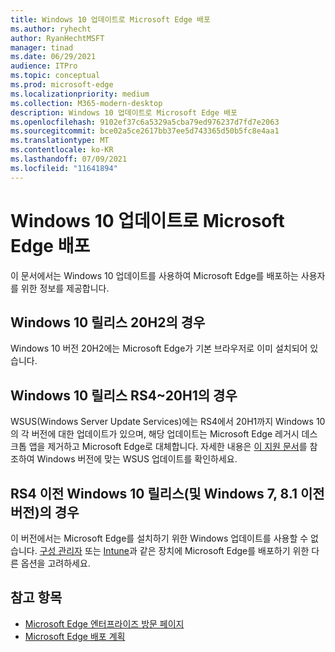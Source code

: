 ```yaml
---
title: Windows 10 업데이트로 Microsoft Edge 배포
ms.author: ryhecht
author: RyanHechtMSFT
manager: tinad
ms.date: 06/29/2021
audience: ITPro
ms.topic: conceptual
ms.prod: microsoft-edge
ms.localizationpriority: medium
ms.collection: M365-modern-desktop
description: Windows 10 업데이트로 Microsoft Edge 배포
ms.openlocfilehash: 9102ef37c6a5329a5cba79ed976237d7fd7e2063
ms.sourcegitcommit: bce02a5ce2617bb37ee5d743365d50b5fc8e4aa1
ms.translationtype: MT
ms.contentlocale: ko-KR
ms.lasthandoff: 07/09/2021
ms.locfileid: "11641894"
---
```

# <a name="deploy-microsoft-edge-with-windows-10-updates"></a>Windows 10 업데이트로 Microsoft Edge 배포

이 문서에서는 Windows 10 업데이트를 사용하여 Microsoft Edge를 배포하는 사용자를 위한 정보를 제공합니다.

## <a name="for-windows-10-release-20h2"></a>Windows 10 릴리스 20H2의 경우

Windows 10 버전 20H2에는 Microsoft Edge가 기본 브라우저로 이미 설치되어 있습니다.

## <a name="for-windows-10-releases-rs4-through-20h1"></a>Windows 10 릴리스 RS4~20H1의 경우

WSUS(Windows Server Update Services)에는 RS4에서 20H1까지 Windows 10의 각 버전에 대한 업데이트가 있으며, 해당 업데이트는 Microsoft Edge 레거시 데스크톱 앱을 제거하고 Microsoft Edge로 대체합니다. 자세한 내용은 [이 지원 문서](https://support.microsoft.com/topic/update-in-wsus-for-the-new-microsoft-edge-for-windows-10-version-1809-1903-1909-and-2004-october-29-2020-b4980418-4ec4-dee7-3b17-1c6499bd127c)를 참조하여 Windows 버전에 맞는 WSUS 업데이트를 확인하세요.

## <a name="for-windows-10-releases-prior-to-rs4-and-windows-7-81-and-earlier"></a>RS4 이전 Windows 10 릴리스(및 Windows 7, 8.1 이전 버전)의 경우

이 버전에서는 Microsoft Edge를 설치하기 위한 Windows 업데이트를 사용할 수 없습니다. [구성 관리자](/configmgr/apps/deploy-use/deploy-edge?bc=https%3a%2f%2fdocs.microsoft.com%2fDeployEdge%2fbreadcrumb%2ftoc.json&toc=https%3a%2f%2fdocs.microsoft.com%2fDeployEdge%2ftoc.json) 또는 [Intune](/intune/apps/apps-windows-edge/?bc=https%3a%2f%2fdocs.microsoft.com%2fDeployEdge%2fbreadcrumb%2ftoc.json&toc=https%3a%2f%2fdocs.microsoft.com%2fDeployEdge%2ftoc.json)과 같은 장치에 Microsoft Edge를 배포하기 위한 다른 옵션을 고려하세요.

## <a name="see-also"></a>참고 항목

- [Microsoft Edge 엔터프라이즈 방문 페이지](https://aka.ms/EdgeEnterprise)
- [Microsoft Edge 배포 계획](deploy-edge-plan-deployment.md)